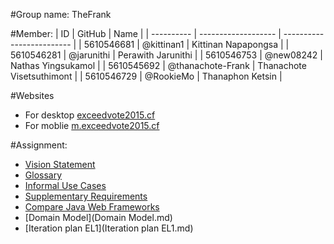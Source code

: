#Group name: TheFrank

#Member:
| ID | GitHub | Name |
| ---------- | ------------------- | ------------------------- |
| 5610546681 | @kittinan1 | Kittinan Napapongsa |
| 5610546281 | @jarunithi | Perawith Jarunithi |
| 5610546753 | @new08242 | Nathas Yingsukamol |
| 5610545692 | @thanachote-Frank | Thanachote Visetsuthimont |
| 5610546729 | @RookieMo | Thanaphon Ketsin |

#Websites
* For desktop [exceedvote2015.cf](http://exceedvote2015.cf)
* For moblie [m.exceedvote2015.cf](http://m.exceedvote2015.cf)

#Assignment:
* [Vision Statement](VisionStatement.md)
* [Glossary](Glossary.md)
* [Informal Use Cases](InformalUsecase.md)
* [Supplementary Requirements](Supplementary%20Requirements.md)
* [Compare Java Web Frameworks](https://docs.google.com/document/d/1o8bMPrYDwTdEttYjW-ho9TOFRJf3J8HkiTGMGTgfWfw/edit?usp=sharing)
* [Domain Model](Domain Model.md)
* [Iteration plan EL1](Iteration plan EL1.md)

